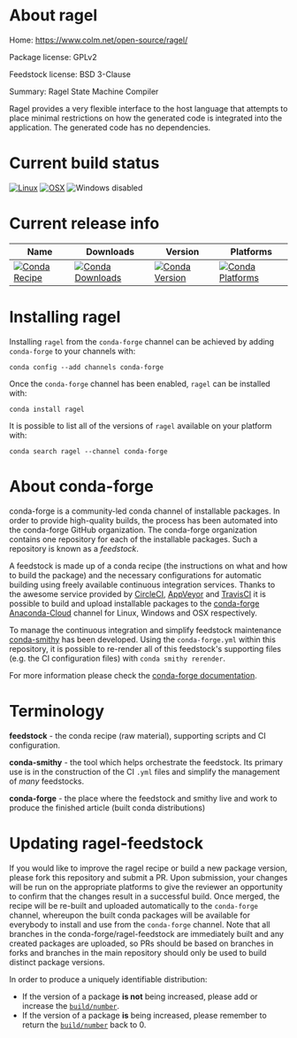 About ragel
===========

Home: https://www.colm.net/open-source/ragel/

Package license: GPLv2

Feedstock license: BSD 3-Clause

Summary: Ragel State Machine Compiler

Ragel provides a very flexible interface to the host language that attempts
to place minimal restrictions on how the generated code is integrated into
the application. The generated code has no dependencies.


Current build status
====================

[![Linux](https://img.shields.io/circleci/project/github/conda-forge/ragel-feedstock/master.svg?label=Linux)](https://circleci.com/gh/conda-forge/ragel-feedstock)
[![OSX](https://img.shields.io/travis/conda-forge/ragel-feedstock/master.svg?label=macOS)](https://travis-ci.org/conda-forge/ragel-feedstock)
![Windows disabled](https://img.shields.io/badge/Windows-disabled-lightgrey.svg)

Current release info
====================

| Name | Downloads | Version | Platforms |
| --- | --- | --- | --- |
| [![Conda Recipe](https://img.shields.io/badge/recipe-ragel-green.svg)](https://anaconda.org/conda-forge/ragel) | [![Conda Downloads](https://img.shields.io/conda/dn/conda-forge/ragel.svg)](https://anaconda.org/conda-forge/ragel) | [![Conda Version](https://img.shields.io/conda/vn/conda-forge/ragel.svg)](https://anaconda.org/conda-forge/ragel) | [![Conda Platforms](https://img.shields.io/conda/pn/conda-forge/ragel.svg)](https://anaconda.org/conda-forge/ragel) |

Installing ragel
================

Installing `ragel` from the `conda-forge` channel can be achieved by adding `conda-forge` to your channels with:

```
conda config --add channels conda-forge
```

Once the `conda-forge` channel has been enabled, `ragel` can be installed with:

```
conda install ragel
```

It is possible to list all of the versions of `ragel` available on your platform with:

```
conda search ragel --channel conda-forge
```


About conda-forge
=================

conda-forge is a community-led conda channel of installable packages.
In order to provide high-quality builds, the process has been automated into the
conda-forge GitHub organization. The conda-forge organization contains one repository
for each of the installable packages. Such a repository is known as a *feedstock*.

A feedstock is made up of a conda recipe (the instructions on what and how to build
the package) and the necessary configurations for automatic building using freely
available continuous integration services. Thanks to the awesome service provided by
[CircleCI](https://circleci.com/), [AppVeyor](http://www.appveyor.com/)
and [TravisCI](https://travis-ci.org/) it is possible to build and upload installable
packages to the [conda-forge](https://anaconda.org/conda-forge)
[Anaconda-Cloud](http://docs.anaconda.org/) channel for Linux, Windows and OSX respectively.

To manage the continuous integration and simplify feedstock maintenance
[conda-smithy](http://github.com/conda-forge/conda-smithy) has been developed.
Using the ``conda-forge.yml`` within this repository, it is possible to re-render all of
this feedstock's supporting files (e.g. the CI configuration files) with ``conda smithy rerender``.

For more information please check the [conda-forge documentation](https://conda-forge.org/docs/).

Terminology
===========

**feedstock** - the conda recipe (raw material), supporting scripts and CI configuration.

**conda-smithy** - the tool which helps orchestrate the feedstock.
                   Its primary use is in the construction of the CI ``.yml`` files
                   and simplify the management of *many* feedstocks.

**conda-forge** - the place where the feedstock and smithy live and work to
                  produce the finished article (built conda distributions)


Updating ragel-feedstock
========================

If you would like to improve the ragel recipe or build a new
package version, please fork this repository and submit a PR. Upon submission,
your changes will be run on the appropriate platforms to give the reviewer an
opportunity to confirm that the changes result in a successful build. Once
merged, the recipe will be re-built and uploaded automatically to the
`conda-forge` channel, whereupon the built conda packages will be available for
everybody to install and use from the `conda-forge` channel.
Note that all branches in the conda-forge/ragel-feedstock are
immediately built and any created packages are uploaded, so PRs should be based
on branches in forks and branches in the main repository should only be used to
build distinct package versions.

In order to produce a uniquely identifiable distribution:
 * If the version of a package **is not** being increased, please add or increase
   the [``build/number``](http://conda.pydata.org/docs/building/meta-yaml.html#build-number-and-string).
 * If the version of a package **is** being increased, please remember to return
   the [``build/number``](http://conda.pydata.org/docs/building/meta-yaml.html#build-number-and-string)
   back to 0.